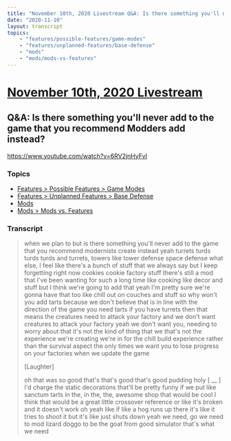```yaml
---
title: "November 10th, 2020 Livestream Q&A: Is there something you'll never add to the game that you recommend Modders add instead?"
date: "2020-11-10"
layout: transcript
topics:
    - "features/possible-features/game-modes"
    - "features/unplanned-features/base-defense"
    - "mods"
    - "mods/mods-vs-features"
---
```

# [November 10th, 2020 Livestream](../2020-11-10.md)
## Q&A: Is there something you'll never add to the game that you recommend Modders add instead?
https://www.youtube.com/watch?v=6RV2jnHyFvI

### Topics
* [Features > Possible Features > Game Modes](../topics/features/possible-features/game-modes.md)
* [Features > Unplanned Features > Base Defense](../topics/features/unplanned-features/base-defense.md)
* [Mods](../topics/mods.md)
* [Mods > Mods vs. Features](../topics/mods/mods-vs-features.md)

### Transcript

> when we plan to but is there something you'll never add to the game that you recommend modernists create instead yeah turrets turds turds turds and turrets, towers like tower defense space defense what else, I feel like there's a bunch of stuff that we always say but I keep forgetting right now cookies cookie factory stuff there's still a mod that I've been wanting for such a long time like cooking like decor and stuff but I think we're going to add that yeah I'm pretty sure we're gonna have that too like chill out on couches and stuff so why won't you add tarts because we don't believe that is in line with the direction of the game you need tarts if you have turrets then that means the creatures need to attack your factory and we don't want creatures to attack your factory yeah we don't want you, needing to worry about that it's not the kind of thing that we that's not the experience we're creating we're in for the chill build experience rather than the survival aspect the only times we want you to lose progress on your factories when we update the game
>
> [Laughter]
>
> oh that was so good that's that's good that's good pudding holy [ __ ] I'd charge the static decorations that'll be pretty funny if we put like sanctum tarts in the, in the, the, awesome shop that would be cool I think that would be a great little crossover reference or like it's broken and it doesn't work oh yeah like if like a hog runs up there it's like it tries to shoot it but it's like just shuts down yeah we need, go we need to mod lizard doggo to be the goat from good simulator that's what we need
